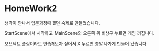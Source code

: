 # HomeWork2
 
생각이 안나서 입문과정때 했던 숙제로 만들었습니다.

StartScene에서 시작하고, MainScene의 오른쪽 위 비상구 누르면 게임 꺼집니다.

오브젝트 풀링이라도 연습해보자 싶어서 X 누르면 총알 나가게 만들어 놨습니다
